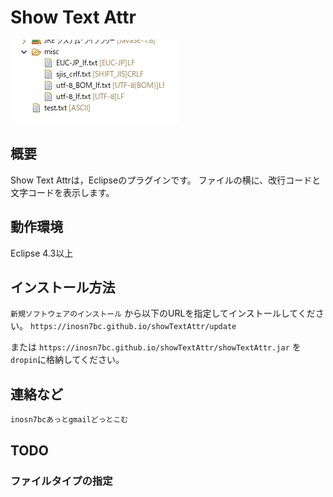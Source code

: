 
# Show Text Attr

![スクショ](https://raw.githubusercontent.com/inosn7bc/showTextAttr/master/docs/showTextAttr_image02.png)

## 概要

Show Text Attrは，Eclipseのプラグインです。
ファイルの横に、改行コードと文字コードを表示します。

## 動作環境
Eclipse 4.3以上

## インストール方法
`新規ソフトウェアのインストール` から以下のURLを指定してインストールしてください。
`https://inosn7bc.github.io/showTextAttr/update`

または `https://inosn7bc.github.io/showTextAttr/showTextAttr.jar` を
`dropin`に格納してください。


## 連絡など
`inosn7bcあっとgmailどっとこむ`

## TODO

### ファイルタイプの指定
